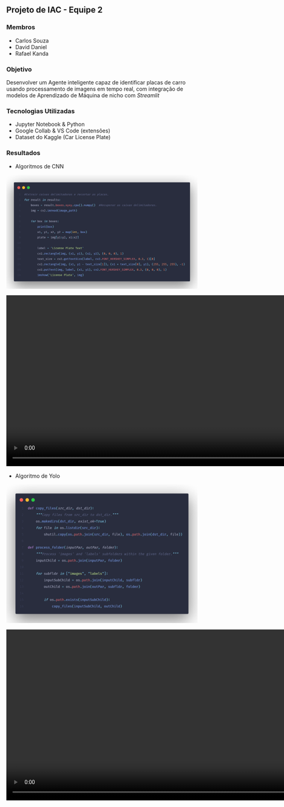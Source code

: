 ## Projeto de IAC - Equipe 2

### Membros

- Carlos Souza
- David Daniel
- Rafael Kanda

### Objetivo

Desenvolver um Agente inteligente capaz de identificar placas de carro usando processamento de imagens em tempo real, com integração de modelos de Aprendizado de Máquina de nicho com *Streamlit*

### Tecnologias Utilizadas

- Jupyter Notebook & Python
- Google Collab & VS Code (extensões)
- Dataset do Kaggle (Car License Plate)

### Resultados

- Algoritmos de CNN

![img01](./assets/images/code-plate-identif.png)

<video src="./assets/videos/prototipo-cnn.mp4" width="900" height="450" controls></video>

- Algoritmo de Yolo

![img02](./assets/images/code03.png)

<video src="./assets/videos/prototipo-yolo.mp4" width="900" height="450" controls></video>
